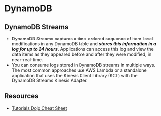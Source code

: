 # DynamoDB

## DynamoDB Streams

- DynamoDB Streams captures a time-ordered sequence of item-level modifications in any DynamoDB table and ***stores this information in a log for up to 24 hours***. Applications can access this log and view the data items as they appeared before and after they were modified, in near-real-time. 
- You can consume logs stored in DynamoDB streams in multiple ways. The most common approaches use AWS Lambda or a standalone application that uses the Kinesis Client Library (KCL) with the DynamoDB Streams Kinesis Adapter.

## Resources

- [Tutorials Dojo Cheat Sheet](https://tutorialsdojo.com/amazon-dynamodb/)